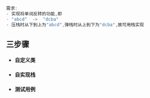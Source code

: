 ```java
需求:
- 实现将单词反转的功能,即
- "abcd"  ->  "dcba"
- 压栈时从下到上为"abcd",弹栈时从上到下为"dcba",故可用栈实现
```

## 三步骤

* #### 自定义类
* #### 自实现栈
* #### 测试用例



